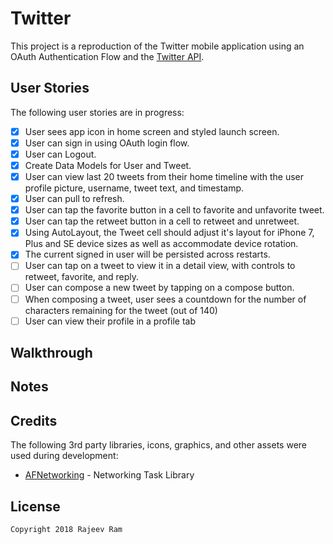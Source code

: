 # Twitter

This project is a reproduction of the Twitter mobile application using an OAuth Authentication Flow and the [Twitter API](https://apps.twitter.com/).

## User Stories

The following user stories are in progress:

- [X] User sees app icon in home screen and styled launch screen.
- [X] User can sign in using OAuth login flow.
- [X] User can Logout.
- [X] Create Data Models for User and Tweet.
- [X] User can view last 20 tweets from their home timeline with the user profile picture, username, tweet text, and timestamp.
- [X] User can pull to refresh.
- [X] User can tap the favorite button in a cell to favorite and unfavorite tweet.
- [X] User can tap the retweet button in a cell to retweet and unretweet.
- [X] Using AutoLayout, the Tweet cell should adjust it's layout for iPhone 7, Plus and SE device sizes as well as accommodate device rotation.
- [X] The current signed in user will be persisted across restarts.
- [ ] User can tap on a tweet to view it in a detail view, with controls to retweet, favorite, and reply.
- [ ] User can compose a new tweet by tapping on a compose button.
- [ ] When composing a tweet, user sees a countdown for the number of characters remaining for the tweet (out of 140)
- [ ] User can view their profile in a profile tab

## Walkthrough

## Notes

## Credits

The following 3rd party libraries, icons, graphics, and other assets were used during development:

- [AFNetworking](https://github.com/AFNetworking/AFNetworking) - Networking Task Library

## License

    Copyright 2018 Rajeev Ram 
